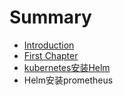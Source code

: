 # Summary

* [Introduction](README.md)
* [First Chapter](chapter1.md)
* [kubernetes安装Helm](kubernetes-install-Helm.md)
* Helm安装prometheus

